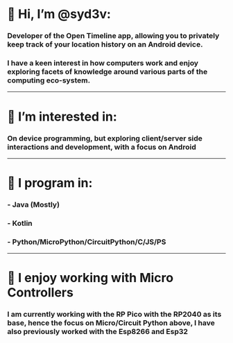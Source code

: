 # 👋 Hi, I’m @syd3v:
### Developer of the Open Timeline app, allowing you to privately keep track of your location history on an Android device.
### I have a keen interest in how computers work and enjoy exploring facets of knowledge around various parts of the computing eco-system. 
----------
# 👀 I’m interested in:
### On device programming, but exploring client/server side interactions and development, with a focus on Android
---------- 
# 🌱 I program in:
### - Java (Mostly)
### - Kotlin	
### - Python/MicroPython/CircuitPython/C/JS/PS
----------
# 💞️ I enjoy working with Micro Controllers 
### I am currently working with the RP Pico with the RP2040 as its base, hence the focus on Micro/Circuit Python above, I have also previously worked with the Esp8266 and Esp32
